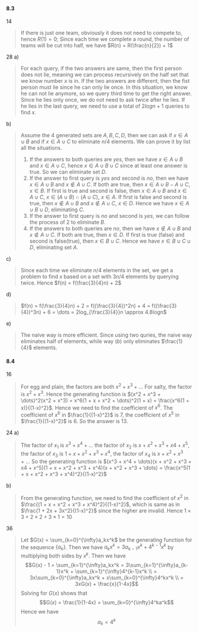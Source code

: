 #### 8.3
14
> If there is just one team, obviously it does not need to compete to, hence $R(1) = 0$;
> Since each time we complete a round, the number of teams will be cut into half, we have $R(n) = R(\frac{n}{2}) + 1$

28
a)
> For each query, if the two answers are same, then the first person does not lie, meaning we can process recursively on the half set that we know number $x$ is in. If the two answers are different, then the fist person must lie since he can only lie once. In this situation, we know he can not lie anymore, so we query third time to get the right answer. Since he lies only once, we do not need to ask twice after he lies. If he lies in the last query, we need to use a total of $2logn + 1$ queries to find $x$.

b)
> Assume the $4$ generated sets are $A, B, C, D$, then we can ask if $x \in A \cup B$ and if $x \in A \cup C$ to eliminate $n / 4$ elements. We can prove it by list all the situations.
> 1. If the answers to both queries are *yes*, then we have $x \in A \cup B$ and $x \in A \cup C$, hence $x \in A \cup B \cup C$ since at least one answer is true. So we can eliminate set $D$.
> 2. If the answer to first query is *yes* and second is *no*, then we have $x \in A \cup B$ and $x \notin A \cup C$. If both are true, then $x \in A \cup B - A \cup C$, $x \in B$. If first is true and second is false, then $x \in A \cup B$ and $x \in A \cup C$, $x \in (A \cup B) \cap(A \cup C)$, $x \in A$. If first is false and second is true, then $x \notin A \cup B$ and $x \notin A \cup C$, $x \in D$. Hence we have $x \in A \cup B \cup D$, eliminating $C$.
> 3. If the answer to first query is *no* and second is *yes*, we can follow the process of $2$ to eliminate $B$.
> 4. If the answers to both queries are *no*, then we have $x \notin A \cup B$ and $x \notin A \cup C$. If both are true, then $x \in D$. If first is true (false) and second is false(true), then $x \in B \cup C$. Hence we have $x \in B \cup C \cup D$, eliminating set $A$.

c)
> Since each time we eliminate $n / 4$ elements in the set, we get a problem to find $x$ based on a set with $3n / 4$ elements by querying twice. Hence $f(n) = f(\frac{3}{4}n) + 2$

d) 
> $f(n) = f(\frac{3}{4}n) + 2 = f((\frac{3}{4})^2n) + 4 = f((\frac{3}{4})^3n) + 6 = \dots = 2log_{\frac{3}{4}}n \approx 4.8logn$

e)
> The naive way is more efficient. Since using two quries, the naive way eliminates half of elements, while way $(b)$ only eliminates $\frac{1}{4}$ elements.

#### 8.4
16
> For egg and plain, the factors are both $x^2 + x^3 + \dots$ For salty, the factor is $x^2 + x^3$. Hence the generating function is $(x^2 + x^3 + \dots)^2(x^2 + x^3) = x^6(1 + x + x^2 + \dots)^2(1 + x) = \frac{x^6(1 + x)}{(1-x)^2}$. Hence we need to find the coefficient of $x^6$. The coefficient of $x^6$ in $\frac{1}{(1-x)^2}$ is $7$, the coefficient of $x^5$ in $\frac{1}{(1-x)^2}$ is $6$. So the answer is $13$.

24
a)
> The factor of $x_1$ is $x^3 + x^4 + \dots$ the factor of $x_2$ is $x + x^2 + x^3 + x4 + x^5$, the factor of $x_3$ is $1 + x + x^2 + x^3 + x^4$, the factor of $x_4$ is $x + x^2 + x^3 + \dots$
> So the generating function is $(x^3 + x^4 + \dots)(x + x^2 + x^3 + x4 + x^5)(1 + x + x^2 + x^3 + x^4)(x + x^2 + x^3 + \dots) = \frac{x^5(1 + x + x^2 + x^3 + x^4)^2}{(1-x)^2}$

b)
> From the generating function, we need to find the coefficient of $x^2$ in $\frac{(1 + x + x^2 + x^3 + x^4)^2}{(1-x)^2}$, which is same as in $\frac{1 + 2x + 3x^2}{(1-x)^2}$ since the higher are invalid. Hence $1 \times 3 + 2 \times 2 + 3 \times 1 = 10$

36
> Let $G(x) = \sum_{k=0}^{\infty}a_kx^k$ be the generating function for the sequence $\{a_k\}$. Then we have $a_kx^k = 3a_{k-1}x^k + 4^{k-1}x^k$ by multiplying both sides by $x^k$. Then we have $$G(x) - 1 = \sum_{k=1}^{\infty}a_kx^k = 3\sum_{k=1}^{\infty}a_{k-1}x^k + \sum_{k=1}^{\infty}4^{k-1}x^k \\ = 3x\sum_{k=0}^{\infty}a_kx^k + x\sum_{k=0}^{\infty}4^kx^k \\ = 3xG(x) + \frac{x}{1-4x}$$
> Solving for $G(x)$ shows that $$G(x) = \frac{1}{1-4x} = \sum_{k=0}^{\infty}4^ka^k$$
> Hence we have $$a_k = 4^k$$